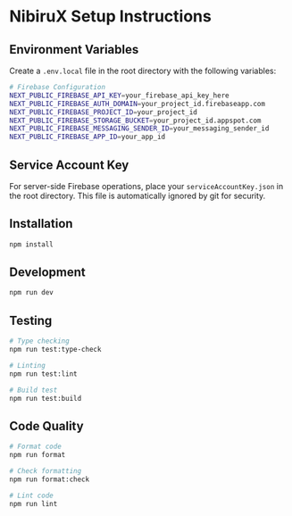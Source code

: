# NibiruX Setup Instructions

## Environment Variables

Create a `.env.local` file in the root directory with the following variables:

```bash
# Firebase Configuration
NEXT_PUBLIC_FIREBASE_API_KEY=your_firebase_api_key_here
NEXT_PUBLIC_FIREBASE_AUTH_DOMAIN=your_project_id.firebaseapp.com
NEXT_PUBLIC_FIREBASE_PROJECT_ID=your_project_id
NEXT_PUBLIC_FIREBASE_STORAGE_BUCKET=your_project_id.appspot.com
NEXT_PUBLIC_FIREBASE_MESSAGING_SENDER_ID=your_messaging_sender_id
NEXT_PUBLIC_FIREBASE_APP_ID=your_app_id
```

## Service Account Key

For server-side Firebase operations, place your `serviceAccountKey.json` in the root directory. This file is automatically ignored by git for security.

## Installation

```bash
npm install
```

## Development

```bash
npm run dev
```

## Testing

```bash
# Type checking
npm run test:type-check

# Linting
npm run test:lint

# Build test
npm run test:build
```

## Code Quality

```bash
# Format code
npm run format

# Check formatting
npm run format:check

# Lint code
npm run lint
``` 